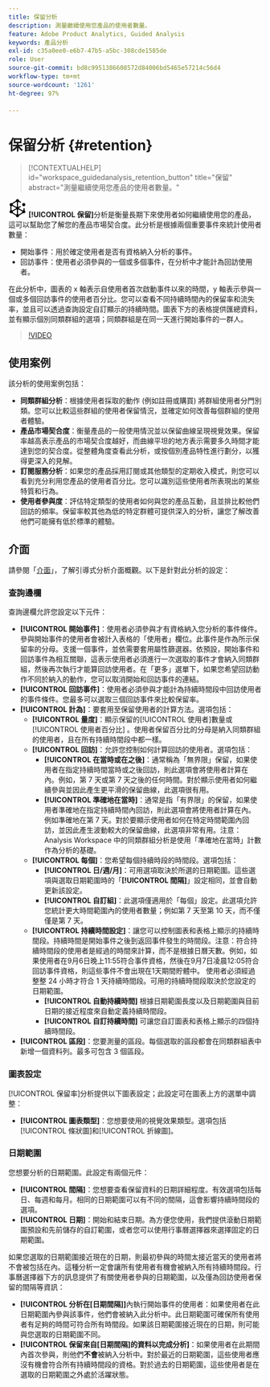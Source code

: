 ```yaml
---
title: 保留分析
description: 測量繼續使用您產品的使用者數量。
feature: Adobe Product Analytics, Guided Analysis
keywords: 產品分析
exl-id: c35a0ee0-e6b7-47b5-a5bc-308cde1585de
role: User
source-git-commit: bd8c9951386608572d84006bd5465e57214c56d4
workflow-type: tm+mt
source-wordcount: '1261'
ht-degree: 97%

---
```


# 保留分析 {#retention}

<!-- markdownlint-disable MD034 -->

>[!CONTEXTUALHELP]
>id="workspace_guidedanalysis_retention_button"
>title="保留"
>abstract="測量繼續使用您產品的使用者數量。"

<!-- markdownlint-enable MD034 -->

![保留](/help/assets/icons/Retention.svg) **[!UICONTROL 保留]**&#x200B;分析是衡量長期下來使用者如何繼續使用您的產品，這可以幫助您了解您的產品市場契合度。此分析是根據兩個重要事件來統計使用者數量：

* 開始事件：用於確定使用者是否有資格納入分析的事件。
* 回訪事件：使用者必須參與的一個或多個事件，在分析中才能計為回訪使用者。

在此分析中，圖表的 x 軸表示自使用者首次啟動事件以來的時間，y 軸表示參與一個或多個回訪事件的使用者百分比。您可以查看不同持續時間內的保留率和流失率，並且可以透過查詢設定自訂顯示的持續時間。圖表下方的表格提供匯總資料，並有顯示個別同類群組的選項；同類群組是在同一天進行開始事件的一群人。

>[!VIDEO](https://video.tv.adobe.com/v/3435789/?captions=chi_hant&quality=12&learn=on)


## 使用案例

該分析的使用案例包括：

* **同類群組分析**：根據使用者採取的動作 (例如註冊或購買) 將群組使用者分門別類。您可以比較這些群組的使用者保留情況，並確定如何改善每個群組的使用者體驗。
* **產品市場契合度**：衡量產品的一般使用情況並以保留曲線呈現視覺效果。保留率越高表示產品的市場契合度越好，而曲線平坦的地方表示需要多久時間才能達到您的契合度。從整體角度查看此分析，或按個別產品特性進行劃分，以獲得更深入的見解。
* **訂閱服務分析**：如果您的產品採用訂閱或其他類型的定期收入模式，則您可以看到充分利用您產品的使用者百分比。您可以識別這些使用者所表現出的某些特質和行為。
* **使用者參與度**：評估特定類型的使用者如何與您的產品互動，且並排比較他們回訪的頻率。保留率較其他為低的特定群體可提供深入的分析，讓您了解改善他們可能擁有低於標準的體驗。

## 介面

請參閱「[介面](../overview.md#interface)」，了解引導式分析介面概觀。以下是針對此分析的設定：

### 查詢邊欄

查詢邊欄允許您設定以下元件：

* **[!UICONTROL 開始事件]**：使用者必須參與才有資格納入您分析的事件條件。參與開始事件的使用者會被計入表格的「使用者」欄位。此事件是作為所示保留率的分母。支援一個事件，並依需要套用屬性篩選器。依預設，開始事件和回訪事件為相互關聯，這表示使用者必須進行一次選取的事件才會納入同類群組，然後再次執行才能算回訪使用者。在「更多」選單下，如果您希望回訪動作不同於納入的動作，您可以取消開始和回訪事件的連結。
* **[!UICONTROL 回訪事件]**：使用者必須參與才能計為持續時間段中回訪使用者的事件條件。您最多可以選取三個回訪事件來比較保留率。
* **[!UICONTROL 計為]**：要套用至保留使用者的計算方法。選項包括：
   * **[!UICONTROL 量度]**：顯示保留的[!UICONTROL 使用者]數量或[!UICONTROL 使用者百分比] 。使用者保留百分比的分母是納入同類群組的使用者，且在所有持續時間段中都一樣。
   * **[!UICONTROL 回訪]**：允許您控制如何計算回訪的使用者。選項包括：
      * **[!UICONTROL 在當時或在之後]**：通常稱為「無界限」保留，如果使用者在指定持續時間當時或之後回訪，則此選項會將使用者計算在內。例如，第 7 天或第 7 天之後的任何時間。對於顯示使用者如何繼續參與並因此產生更平滑的保留曲線，此選項很有用。
      * **[!UICONTROL 準確地在當時]**：通常是指「有界限」的保留，如果使用者準確地在指定持續時間內回訪，則此選項會將使用者計算在內。例如準確地在第 7 天。對於要顯示使用者如何在特定時間範圍內回訪，並因此產生波動較大的保留曲線，此選項非常有用。注意：Analysis Workspace 中的同類群組分析是使用「準確地在當時」計數作為分析的基礎。
   * **[!UICONTROL 每個]**：您希望每個持續時段的時間段。選項包括：
      * **[!UICONTROL 日/週/月]**：可用選項取決於所選的日期範圍。這些選項與選取日期範圍時的「**[!UICONTROL 間隔]**」設定相同，並會自動更新該設定。
      * **[!UICONTROL 自訂組]**：此選項僅適用於「每個」設定。此選項允許您統計更大時間範圍內的使用者數量；例如第 7 天至第 10 天，而不僅僅是第 7 天。
   * **[!UICONTROL 持續時間設定]**：讓您可以控制圖表和表格上顯示的持續時間段。持續時間是開始事件之後到返回事件發生的時間段。注意：符合持續時間段的使用者是經過的時間來計算，而不是根據日曆天數。例如，如果使用者在9月6日晚上11:55符合事件資格，然後在9月7日凌晨12:05符合回訪事件資格，則這些事件不會出現在1天期間貯體中。 使用者必須經過整整 24 小時才符合 1 天持續時間段。可用的持續時間段取決於您設定的日期範圍。
      * **[!UICONTROL 自動持續時間]** 根據日期範圍長度以及日期範圍與目前日期的接近程度來自動定義持續時間段。
      * **[!UICONTROL 自訂持續時間]** 可讓您自訂圖表和表格上顯示的四個持續時間段。
* **[!UICONTROL 區段]**：您要測量的區段。每個選取的區段都會在同類群組表中新增一個資料列。最多可包含 3 個區段。

### 圖表設定

[!UICONTROL 保留率]分析提供以下圖表設定；此設定可在圖表上方的選單中調整：

* **[!UICONTROL 圖表類型]**：您想要使用的視覺效果類型。選項包括[!UICONTROL 條狀圖]和[!UICONTROL 折線圖]。

### 日期範圍

您想要分析的日期範圍。此設定有兩個元件：

* **[!UICONTROL 間隔]**：您想要查看保留資料的日期詳細程度。有效選項包括每日、每週和每月。相同的日期範圍可以有不同的間隔，這會影響持續時間段的選項。
* **[!UICONTROL 日期]**：開始和結束日期。為方便您使用，我們提供滾動日期範圍預設和先前儲存的自訂範圍，或者您可以使用行事曆選擇器來選擇固定的日期範圍。

如果您選取的日期範圍接近現在的日期，則最初參與的時間太接近當天的使用者將不會被包括在內。這種分析一定會讓所有使用者有機會被納入所有持續時間段。行事曆選擇器下方的訊息提供了有關使用者參與的日期範圍，以及僅為回訪使用者保留的間隔等資訊：

* **[!UICONTROL 分析在[日期間隔]]**&#x200B;內執行開始事件的使用者：如果使用者在此日期範圍內參與該事件，他們會被納入此分析中。此日期範圍可確保所有使用者有足夠的時間可符合所有時間段。如果該日期範圍接近現在的日期，則可能與您選取的日期範圍不同。
* **[!UICONTROL 保留來自[日期間隔]的資料以完成分析]**：如果使用者在此期間內首次參與，則他們&#x200B;**不會**&#x200B;被納入分析中。對於最近的日期範圍，這些使用者應沒有機會符合所有持續時間段的資格。對於過去的日期範圍，這些使用者是在選取的日期範圍之外處於活躍狀態。

<!--
## Example

See below for an example of the analysis.

![Retention](../assets/retention.png)

-->